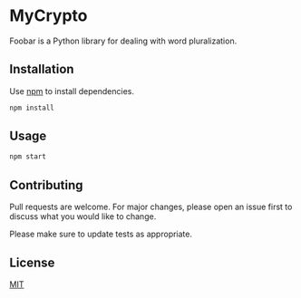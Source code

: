 # MyCrypto

Foobar is a Python library for dealing with word pluralization.

## Installation

Use [npm](https://www.npmjs.com/) to install dependencies.

```bash
npm install
```

## Usage

```bash
npm start
```

## Contributing

Pull requests are welcome. For major changes, please open an issue first to discuss what you would like to change.

Please make sure to update tests as appropriate.

## License

[MIT](https://choosealicense.com/licenses/mit/)
